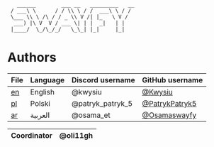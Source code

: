 ```
   ______        ___ __   _________   __
 / ___\ \      / / \\ \ / /  ___\ \ / /
 \___ \\ \ /\ / / _ \\ V /| |_   \ V / 
  ___) |\ V  V / ___ \| | |  _|   | |  
 |____/  \_/\_/_/   \_\_| |_|     |_|
```
                                        
# Authors

| File      | Language  | Discord username | GitHub username                                   |
|-----------|-----------|------------------|---------------------------------------------------|
| [en](/en) | English   | @kwysiu          | [@Kwysiu](https://github.com/Kwysiu)              |
| [pl](/pl) | Polski    | @patryk_patryk_5 | [@PatrykPatryk5](https://github.com/PatrykPatryk5)|
| [ar](/ar) | العربية      | @osama_et        | [@Osamaswayfy](https://github.com/Osamaswayfy)    |




| Coordinator | @oli11gh |
|-------------|---------|
